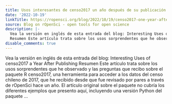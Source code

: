 ```yaml
---
title: Usos interesantes de censo2017 un año después de su publicación
date: '2022-10-19'
linkTitle: https://ropensci.org/blog/2022/10/19/censo2017-one-year-after-es/
source: Blog on rOpenSci - open tools for open science
description: |-
  Vea la versión en inglés de esta entrada del blog: Interesting Uses of censo2017 a Year After Publishing
  Resumen Este artículo trata sobre los usos sorprendentes que he observado y las preguntas que recibo sobre el paquete R censo2017, una herramienta para acceder a los datos del censo chileno de 2017, que he recibido desde que fue revisado por pares a través de rOpenSci hace un año. El artículo original sobre el paquete no cubría los diferentes ejemplos que presento aquí, incluyendo una versión Python del paquete ...
disable_comments: true
---
```

Vea la versión en inglés de esta entrada del blog: Interesting Uses of censo2017 a Year After Publishing
Resumen Este artículo trata sobre los usos sorprendentes que he observado y las preguntas que recibo sobre el paquete R censo2017, una herramienta para acceder a los datos del censo chileno de 2017, que he recibido desde que fue revisado por pares a través de rOpenSci hace un año. El artículo original sobre el paquete no cubría los diferentes ejemplos que presento aquí, incluyendo una versión Python del paquete ...